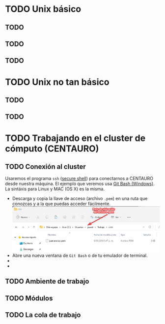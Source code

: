 ---
---

# <span class="todo TODO">TODO</span> Unix básico

## <span class="todo TODO">TODO</span> 

## <span class="todo TODO">TODO</span> 

## <span class="todo TODO">TODO</span> 

# <span class="todo TODO">TODO</span> Unix no tan básico

## <span class="todo TODO">TODO</span> 

## <span class="todo TODO">TODO</span> 

# <span class="todo TODO">TODO</span> Trabajando en el cluster de cómputo (CENTAURO)

## <span class="todo TODO">TODO</span> Conexión al cluster

Usaremos el programa `ssh` ([secure
shell](https://www.ssh.com/academy/ssh)) para conectarnos a CENTAURO
desde nuestra máquina. El ejemplo que veremos usa [Git Bash
(Windows)](https://gitforwindows.org/). La sintáxis para Linux y MAC (OS
X) es la misma.

-   Descarga y copia la llave de acceso (archivo `.pem`) en una ruta que
    conozcas y a la que puedas acceder fácilmente.
    ![](./Imagenes/ruta_archivo_pem.png)
-   Abre una nueva ventana de `Git Bash` o de tu emulador de terminal.
-   
-   

## <span class="todo TODO">TODO</span> Ambiente de trabajo

## <span class="todo TODO">TODO</span> Módulos

## <span class="todo TODO">TODO</span> La cola de trabajo
